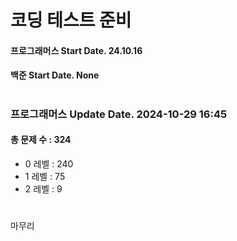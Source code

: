 # 코딩 테스트 준비

#### 프로그래머스 Start Date. 24.10.16
#### 백준 Start Date. None

# 
### 프로그래머스 Update Date. 2024-10-29 16:45
#### 총 문제 수 : 324
- 0 레벨 : 240
- 1 레벨 : 75
- 2 레벨 : 9

# 
마무리

# 
